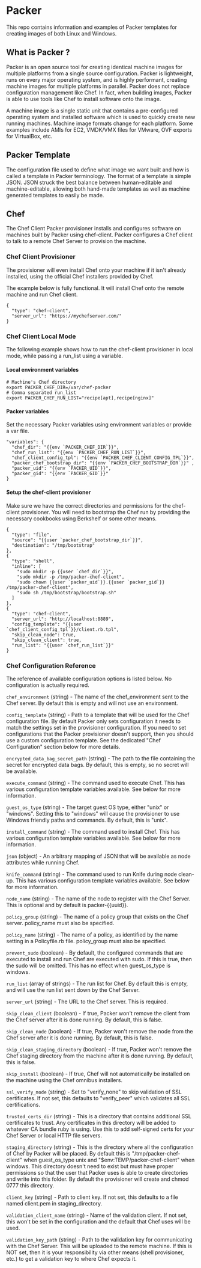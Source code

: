 # Packer
This repo contains information and examples of Packer templates for creating images of both Linux and Windows.

## What is Packer ?
Packer is an open source tool for creating identical machine images for multiple platforms from a single source configuration. Packer is lightweight, runs on every major operating system, and is highly performant, creating machine images for multiple platforms in parallel. Packer does not replace configuration management like Chef. In fact, when building images, Packer is able to use tools like Chef to install software onto the image.

A machine image is a single static unit that contains a pre-configured operating system and installed software which is used to quickly create new running machines. Machine image formats change for each platform. Some examples include AMIs for EC2, VMDK/VMX files for VMware, OVF exports for VirtualBox, etc.

## Packer Template
The configuration file used to define what image we want built and how is called a template in Packer terminology. The format of a template is simple JSON. JSON struck the best balance between human-editable and machine-editable, allowing both hand-made templates as well as machine generated templates to easily be made.

## Chef 
The Chef Client Packer provisioner installs and configures software on machines built by Packer using chef-client. Packer configures a Chef client to talk to a remote Chef Server to provision the machine.

### Chef Client Provisioner
The provisioner will even install Chef onto your machine if it isn't already installed, using the official Chef installers provided by Chef.

The example below is fully functional. It will install Chef onto the remote machine and run Chef client.

```
{
  "type": "chef-client",
  "server_url": "https://mychefserver.com/"
}
```

### Chef Client Local Mode
The following example shows how to run the chef-client provisioner in local mode, while passing a run_list using a variable.

#### Local environment variables
```
# Machine's Chef directory
export PACKER_CHEF_DIR=/var/chef-packer
# Comma separated run_list
export PACKER_CHEF_RUN_LIST="recipe[apt],recipe[nginx]"
```
#### Packer variables

Set the necessary Packer variables using environment variables or provide a var file.
```
"variables": {
  "chef_dir": "{{env `PACKER_CHEF_DIR`}}",
  "chef_run_list": "{{env `PACKER_CHEF_RUN_LIST`}}",
  "chef_client_config_tpl": "{{env `PACKER_CHEF_CLIENT_CONFIG_TPL`}}",
  "packer_chef_bootstrap_dir": "{{env `PACKER_CHEF_BOOTSTRAP_DIR`}}" ,
  "packer_uid": "{{env `PACKER_UID`}}",
  "packer_gid": "{{env `PACKER_GID`}}"
}
```
#### Setup the chef-client provisioner

Make sure we have the correct directories and permissions for the chef-client provisioner. You will need to bootstrap the Chef run by providing the necessary cookbooks using Berkshelf or some other means.
```
{
  "type": "file",
  "source": "{{user `packer_chef_bootstrap_dir`}}",
  "destination": "/tmp/bootstrap"
},
{
  "type": "shell",
  "inline": [
    "sudo mkdir -p {{user `chef_dir`}}",
    "sudo mkdir -p /tmp/packer-chef-client",
    "sudo chown {{user `packer_uid`}}.{{user `packer_gid`}} /tmp/packer-chef-client",
    "sudo sh /tmp/bootstrap/bootstrap.sh"
  ]
},
{
  "type": "chef-client",
  "server_url": "http://localhost:8889",
  "config_template": "{{user `chef_client_config_tpl`}}/client.rb.tpl",
  "skip_clean_node": true,
  "skip_clean_client": true,
  "run_list": "{{user `chef_run_list`}}"
}
```

### Chef Configuration Reference
The reference of available configuration options is listed below. No configuration is actually required.

```chef_environment``` (string) - The name of the chef_environment sent to the Chef server. By default this is empty and will not use an environment.

```config_template``` (string) - Path to a template that will be used for the Chef configuration file. By default Packer only sets configuration it needs to match the settings set in the provisioner configuration. If you need to set configurations that the Packer provisioner doesn't support, then you should use a custom configuration template. See the dedicated "Chef Configuration" section below for more details.

```encrypted_data_bag_secret_path``` (string) - The path to the file containing the secret for encrypted data bags. By default, this is empty, so no secret will be available.

```execute_command``` (string) - The command used to execute Chef. This has various configuration template variables available. See below for more information.

```guest_os_type``` (string) - The target guest OS type, either "unix" or "windows". Setting this to "windows" will cause the provisioner to use Windows friendly paths and commands. By default, this is "unix".

```install_command``` (string) - The command used to install Chef. This has various configuration template variables available. See below for more information.

```json``` (object) - An arbitrary mapping of JSON that will be available as node attributes while running Chef.

```knife_command``` (string) - The command used to run Knife during node clean-up. This has various configuration template variables available. See below for more information.

```node_name``` (string) - The name of the node to register with the Chef Server. This is optional and by default is packer-{{uuid}}.

```policy_group``` (string) - The name of a policy group that exists on the Chef server. policy_name must also be specified.

```policy_name``` (string) - The name of a policy, as identified by the name setting in a Policyfile.rb file. policy_group must also be specified.

```prevent_sudo``` (boolean) - By default, the configured commands that are executed to install and run Chef are executed with sudo. If this is true, then the sudo will be omitted. This has no effect when guest_os_type is windows.

```run_list``` (array of strings) - The run list for Chef. By default this is empty, and will use the run list sent down by the Chef Server.

```server_url``` (string) - The URL to the Chef server. This is required.

```skip_clean_client``` (boolean) - If true, Packer won't remove the client from the Chef server after it is done running. By default, this is false.

```skip_clean_node``` (boolean) - If true, Packer won't remove the node from the Chef server after it is done running. By default, this is false.

```skip_clean_staging_directory``` (boolean) - If true, Packer won't remove the Chef staging directory from the machine after it is done running. By default, this is false.

```skip_install``` (boolean) - If true, Chef will not automatically be installed on the machine using the Chef omnibus installers.

```ssl_verify_mode``` (string) - Set to "verify_none" to skip validation of SSL certificates. If not set, this defaults to "verify_peer" which validates all SSL certifications.

```trusted_certs_dir``` (string) - This is a directory that contains additional SSL certificates to trust. Any certificates in this directory will be added to whatever CA bundle ruby is using. Use this to add self-signed certs for your Chef Server or local HTTP file servers.

```staging_directory``` (string) - This is the directory where all the configuration of Chef by Packer will be placed. By default this is "/tmp/packer-chef-client" when guest_os_type unix and "$env:TEMP/packer-chef-client" when windows. This directory doesn't need to exist but must have proper permissions so that the user that Packer uses is able to create directories and write into this folder. By default the provisioner will create and chmod 0777 this directory.

```client_key``` (string) - Path to client key. If not set, this defaults to a file named client.pem in staging_directory.

```validation_client_name``` (string) - Name of the validation client. If not set, this won't be set in the configuration and the default that Chef uses will be used.

```validation_key_path``` (string) - Path to the validation key for communicating with the Chef Server. This will be uploaded to the remote machine. If this is NOT set, then it is your responsibility via other means (shell provisioner, etc.) to get a validation key to where Chef expects it.
